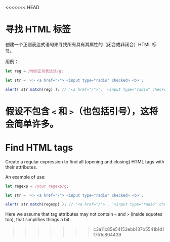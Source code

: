 <<<<<<< HEAD
# 寻找 HTML 标签

创建一个正则表达式语句来寻找所有具有其属性的（闭合或非闭合）HTML 标签。

用例：

```js run
let reg = /你的正则表达式/g;

let str = '<> <a href="/"> <input type="radio" checked> <b>';

alert( str.match(reg) ); // '<a href="/">', '<input type="radio" checked>', '<b>'
```

假设不包含 `<` 和 `>`（也包括引号），这将会简单许多。
=======
# Find HTML tags

Create a regular expression to find all (opening and closing) HTML tags with their attributes.

An example of use:

```js run
let regexp = /your regexp/g;

let str = '<> <a href="/"> <input type="radio" checked> <b>';

alert( str.match(regexp) ); // '<a href="/">', '<input type="radio" checked>', '<b>'
```

Here we assume that tag attributes may not contain `<` and `>` (inside squotes too), that simplifies things a bit. 
>>>>>>> c3a11c85e54153ebb137b5541b1d1f751c804439
